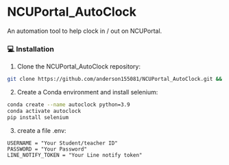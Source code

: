 # NCUPortal_AutoClock
An automation tool to help clock in / out on NCUPortal.

### 💻 Installation

1. Clone the NCUPortal_AutoClock repository:

```sh
git clone https://github.com/anderson155081/NCUPortal_AutoClock.git && cd NCUPortal_AutoClock
```

2. Create a Conda environment and install selenium:

```sh
conda create --name autoclock python=3.9
conda activate autoclock
pip install selenium
```
3. create a file .env:

```env
USERNAME = "Your Student/teacher ID"
PASSWORD = "Your Password"
LINE_NOTIFY_TOKEN = "Your Line notify token"
```
